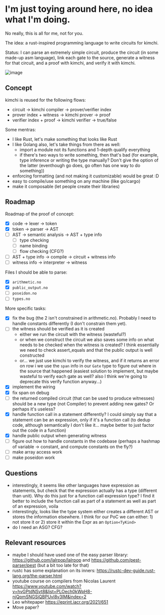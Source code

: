 # I'm just toying around here, no idea what I'm doing.

No really, this is all for me, not for you.

The idea: a rust-inspired programming language to write circuits for kimchi.

Status: I can parse an extremely simple circuit, produce the circuit (in some made-up asm language), link each gate to the source, generate a witness for that circuit, and a proof with kimchi, and verify it with kimchi.

![image](https://user-images.githubusercontent.com/1316043/175832784-b77ae752-4513-4bae-9268-0d75eb558495.png)

## Concept

kimchi is reused for the following flows:

- circuit -> kimchi compiler -> prover/verifier index
- prover index + witness -> kimchi prover -> proof
- verifier index + proof -> kimchi verifier -> true/false

Some mentras:

- I like Rust, let's make something that looks like Rust
- I like Golang also, let's take things from there as well:
  - import a module not its functions and 1-depth qualify everything
  - if there's two ways to write something, then that's bad (for example, type inference or writing the type manually? Don't give the option of the latter (eventhough go does, go often has one way to do something))
- enforcing formatting (and not making it customizable) would be great :D
- easy to compile/use something on any machine (like go/cargo)
- make it composable (let people create their libraries)

## Roadmap

Roadmap of the proof of concept:

- [x] code -> lexer -> token
- [x] token -> parser -> AST
- [ ] AST -> semantic analysis -> AST + type info
  - [ ] type checking
  - [ ] name binding
  - [ ] flow checking (CFG?)
- [ ] AST + type info -> compile -> circuit + witness info
- [ ] witness info -> interpreter -> witness

Files I should be able to parse:

- [x] `arithmetic.no`
- [x] `public_output.no`
- [ ] `poseidon.no`
- [ ] `types.no`

More specific tasks:

- [x] fix the bug (the 2 isn't constrained in arithmetic.no). Probably I need to handle constants differently (I don't constrain them yet).
- [ ] the witness should be verified as it is created
  - either we run the circuit with the witness (wasteful?)
  - or when we construct the circuit we also saves some info on what needs to be checked when the witness is created? I think essentially we need to check assert_equals and that the public output is well constructed
  - or... we just use kimchi to verify the witness, and if it returns an error on row i we use the `span` info in our `Gate` type to figure out where in the source that happened (easiest solution to implement, but maybe wasteful to verify each gate as well? also I think we're going to deprecate this verify function anyway...)
- [x] implement the wiring
- [x] fix span on debug
- [ ] the returned compiled circuit (that can be used to produce witnesses) should be a new type (not Compiler) to prevent adding new gates? Or perhaps it's useless?
- [x] handle function call in a statement differently? I could simply say that a statement can be an expression, only if it's a function call (to dedup code, although semantically I don't like it... maybe better to just factor out the code in a function)
- [x] handle public output when generating witness
- [ ] figure out how to handle constants in the codebase (perhaps a hashmap of variable -> constant, and compute constants on the fly?)
- [ ] make array access work
- [ ] make poseidon work

## Questions

- interestingly, it seems like other languages have expression as statements, but check that the expression actually has a type (different than unit). Why do this just for a function call expression type? I find it better to include the function call as part of a statement as well as part of an expression, voila
- interestingly, looks like the type system either creates a different AST or stores the information elsewhere. I think for our PoC we can either: 1) not store it or 2) store it within the Expr as an `Option<TyKind>`
- do I need an ASG? CFG?

## Relevant resources

- maybe I should have used one of the easy parser library: https://github.com/lalrpop/lalrpop and https://github.com/pest-parser/pest (but a bit too late for that)
- rustc has some explanation on its inners: https://rustc-dev-guide.rust-lang.org/the-parser.html
- youtube course on compilers from Nicolas Laurent https://www.youtube.com/watch?v=hvGPtdNSvt8&list=PLOech0kWpH8-njQpmSNGSiQBPUvl8v3IM&index=2
- Leo whitepaper https://eprint.iacr.org/2021/651
- Move paper?

